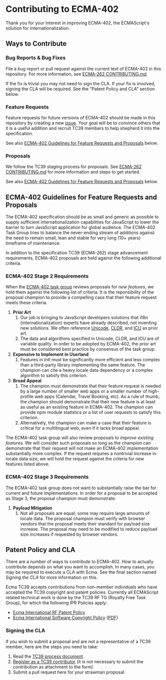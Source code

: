 # Contributing to ECMA-402

Thank you for your interest in improving ECMA-402, the ECMAScript's solution for internationalization.

## Ways to Contribute

### Bug Reports & Bug Fixes

File a bug report or pull request against the current text of ECMA-402 in this repository. For more information, see [ECMA-262 CONTRIBUTING.md](https://github.com/tc39/ecma262/blob/HEAD/CONTRIBUTING.md#issues-and-pull-requests).

If the fix is trivial you may not need to sign the CLA. If your fix is involved, signing the CLA will be required. See the "Patent Policy and CLA" section below.

### Feature Requests

Feature requests for future versions of ECMA-402 should be made in this repository by creating a new [issue](https://github.com/tc39/ecma402/issues). Your goal will be to convince others that it is a useful addition and recruit TC39 members to help shepherd it into the specification.

See also [ECMA-402 Guidelines for Feature Requests and Proposals](#ecma-402-guidelines-for-feature-requests-and-proposals) below.

### Proposals

We follow the TC39 staging process for proposals.  See [ECMA-262 CONTRIBUTING.md](https://github.com/tc39/ecma262/blob/HEAD/CONTRIBUTING.md#new-feature-proposals) for more information and steps to get started.

See also [ECMA-402 Guidelines for Feature Requests and Proposals](#ecma-402-guidelines-for-feature-requests-and-proposals) below.

## ECMA-402 Guidelines for Feature Requests and Proposals

The ECMA-402 specification should be as small and generic as possible to supply sufficient internationalization capabilities for JavaScript to lower the barrier to turn JavaScript application for global audience. The ECMA-402 Task Group tries to balance the never-ending stream of additions against the need to remain small, lean and stable for very long (10+ years) timeframe of maintenance.

In addition to the specification TC39 (ECMA-262) stage advancement requirements, ECMA-402 proposals are held against the following additional criteria.

### ECMA-402 Stage 2 Requirements

When the [ECMA-402 task group](https://www.ecma-international.org/task-groups/tc39-tg2/) reviews proposals for *new features*, we hold them against the following list of criteria.  It is the reponsibility of the proposal champion to provide a compelling case that their feature request meets these criteria.

1. **Prior Art**
    1. Our job is bringing to JavaScript developers solutions that <abbr>i18n</abbr> (internationalization) experts have already described, not inventing new solutions. We often reference [Unicode](https://unicode.org/), [CLDR](https://cldr.unicode.org/), and [ICU](https://icu.unicode.org/) as prior art.
    2. The data and algorithms specified in Unicode, CLDR, and ICU are of variable quality. In order to be adopted by ECMA-402, the prior art must be considered best practice by consensus of the task group.
2. **Expensive to Implement in Userland**
    1. Features in Intl must be significantly more efficient and less complex than a third-party library implementing the same feature. The champion can cite a heavy locale data dependency or a complex algorithm to satisfy this criterion.
3. **Broad Appeal**
    1. The champion must demonstrate that their feature request is needed by a large number of smaller web apps or a smaller number of high-profile web apps (Calendar, Travel Booking, etc).  As a rule of thumb, the champion should demonstrate that their new feature is at least as useful as an existing feature in ECMA-402.  The champion can provide npm module statistics or a list of user requests to satisfy this criterion.
    1. Alternatively, the champion can make a case that their feature is critical for a multilingual web, even if it lacks broad appeal.

The ECMA-402 task group will also review proposals to *improve existing features*.  We will consider such proposals so long as the champion can demonstrate that their request will not make an ECMA-402 implementation substantially more complex.  If the request requires a nontrivial increase in locale data size, we will hold the request against the criteria for new features listed above.

### ECMA-402 Stage 3 Requirements

The ECMA-402 task group does not want to substantially raise the bar for current and future implementations. In order for a proposal to be accepted as Stage 3, the proposal champion must demonstrate:

1. **Payload Mitigation**
    1. Not all proposals are equal; some may require large amounts of locale data. The proposal champion must verify with browser vendors that the proposal meets their standard for payload size increase. The proposal may need to be modified to reduce payload size increases if requested by browser vendors.

## Patent Policy and CLA

There are a number of ways to contribute to ECMA-402. How to actually contribute depends on what you want to accomplish. In many cases, you may be required to execute a CLA with Ecma. See the final section named *Signing the CLA* for more information on this.

Ecma TC39 accepts contributions from non-member individuals who have accepted the TC39 copyright and patent policies. Currently all ECMAScript related technical work is done by the TC39 RF TG (Royalty Free Task Group), for which the following IPR Policies apply:

  * [Ecma International RF Patent Policy](https://www.ecma-international.org/memento/Policies/Ecma_Royalty-Free_Patent_Policy_Extension_Option.htm)
  * [Ecma International Software Copyright Policy](https://www.ecma-international.org/memento/Policies/Ecma_Policy_on_Submission_Inclusion_and_Licensing_of_Software.htm) ([PDF](https://www.ecma-international.org/memento/Policies/Ecma_Policy_on_Submission_Inclusion_and_Licensing_of_Software.pdf))

### Signing the CLA

If you wish to submit a proposal and are not a representative of a TC39 member, here are the steps you need to take:

  1. Read the [TC39 process document](https://tc39.es/process-document/).
  2. [Register as a TC39 contributor](https://tc39.es/agreements/contributor/) (it is not necessary to submit the contribution as attachment to the form)
  3. Submit a pull request here for your strawman proposal.

